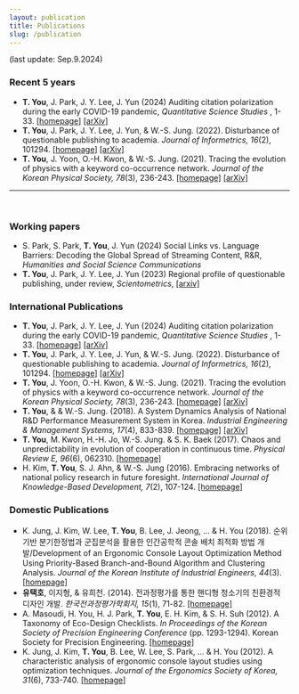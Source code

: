 ```yaml
---
layout: publication
title: Publications
slug: /publication
---
```


(last update: Sep.9.2024)

<h3> Recent 5 years </h3>
<ul>
  <li>
    <b>T. You</b>, J. Park, J. Y. Lee, J. Yun (2024) Auditing citation polarization during the early COVID-19 pandemic, <i>Quantitative Science Studies </i>, 1-33.
    <a href="https://doi.org/10.1162/qss_a_00326">[homepage]</a>
    <a href="https://arxiv.org/abs/2301.01926">[arXiv]</a>
  </li>
  <li>
    <b>T. You</b>, J. Park, J. Y. Lee, J. Yun, & W.-S. Jung. (2022). Disturbance of questionable publishing to academia. <i>Journal of Informetrics, 16</i>(2), 101294. 
    <a href="https://www.sciencedirect.com/science/article/pii/S1751157722000463">[homepage]</a>
    <a href="https://arxiv.org/abs/2106.15166">[arXiv]</a>
  </li>
  <li> 
    <b>T. You</b>, J. Yoon, O.-H. Kwon, & W.-S. Jung. (2021). Tracing the evolution of physics with a keyword co-occurrence network. <i>Journal of the Korean Physical Society, 78</i>(3), 236-243. 
    <a href="https://link.springer.com/article/10.1007/s40042-020-00051-5">[homepage]</a>
    <a href="https://arxiv.org/abs/2010.06111">[arXiv]</a>
  </li>
</ul>
<hr>
<br>


<h3> Working papers </h3>
<ul>
  <li>
    S. Park, S. Park, <b>T. You</b>, J. Yun (2024) Social Links vs. Language Barriers: Decoding the Global Spread of Streaming Content, R&R, <i>Humanities and Social Science Communications</i>
  </li>
  <li>
    <b>T. You</b>, J. Park, J. Y. Lee, J. Yun (2023) Regional profile of questionable publishing, under review, <i>Scientometrics</i>, <a href="https://arxiv.org/abs/2301.01926">[arxiv]</a>
  </li>
</ul>

<h3> International Publications </h3>
<ul>
  <li>
    <b>T. You</b>, J. Park, J. Y. Lee, J. Yun (2024) Auditing citation polarization during the early COVID-19 pandemic, <i>Quantitative Science Studies </i>, 1-33.
    <a href="https://doi.org/10.1162/qss_a_00326">[homepage]</a>
    <a href="https://arxiv.org/abs/2301.01926">[arXiv]</a>
  </li>
  <li>
    <b>T. You</b>, J. Park, J. Y. Lee, J. Yun, & W.-S. Jung. (2022). Disturbance of questionable publishing to academia. <i>Journal of Informetrics, 16</i>(2), 101294. 
    <a href="https://www.sciencedirect.com/science/article/pii/S1751157722000463">[homepage]</a>
    <a href="https://arxiv.org/abs/2106.15166">[arXiv]</a>
  </li>
  <li> 
    <b>T. You</b>, J. Yoon, O.-H. Kwon, & W.-S. Jung. (2021). Tracing the evolution of physics with a keyword co-occurrence network. <i>Journal of the Korean Physical Society, 78</i>(3), 236-243. 
    <a href="https://link.springer.com/article/10.1007/s40042-020-00051-5">[homepage]</a>
    <a href="https://arxiv.org/abs/2010.06111">[arXiv]</a>
  </li>
  <li>
    <b>T. You</b>, & & W.-S. Jung. (2018). A System Dynamics Analysis of National R&D Performance Measurement System in Korea. <i>Industrial Engineering & Management Systems, 17</i>(4), 833-839.
    <a href=""http://www.iemsjl.org/journal/article.php?code=64941"">[homepage]</a>
    <a href="https://arxiv.org/abs/1901.05447">[arXiv]</a>
  </li>
  <li> 
    <b>T. You</b>, M. Kwon, H.-H. Jo, W.-S. Jung. & S. K. Baek (2017). Chaos and unpredictability in evolution of cooperation in continuous time. <i>Physical Review E, 96</i>(6), 062310.
    <a href="https://journals.aps.org/pre/abstract/10.1103/PhysRevE.96.062310">[homepage]</a>
  </li>  
  <li> 
    H. Kim, <b>T. You</b>, S. J. Ahn, & W.-S. Jung (2016). Embracing networks of national policy research in future foresight. <i>International Journal of Knowledge-Based Development, 7</i>(2), 107-124.
    <a href="https://www.inderscienceonline.com/doi/abs/10.1504/IJKBD.2016.076464">[homepage]</a>
  </li>
</ul>

<h3> Domestic Publications </h3>
<ul>
  <li>
    K. Jung, J. Kim, W. Lee, <b>T. You</b>, B. Lee, J. Jeong, ... & H. You (2018). 순위 기반 분기한정법과 군집분석을 활용한 인간공학적 콘솔 배치 최적화 방법 개발/Development of an Ergonomic Console Layout Optimization Method Using Priority-Based Branch-and-Bound Algorithm and Clustering Analysis. <i>Journal of the Korean Institute of Industrial Engineers, 44</i>(3).
    <a href="https://www.researchgate.net/publication/326091067_Development_of_an_Ergonomic_Console_Layout_Optimization_Method_Using_Priority-Based_Branch-and-Bound_Algorithm_and_Clustering_Analysis">[homepage]</a>
  </li>
  <li>
    <b>유택호</b>, 이지형, & 유희천. (2014). 전과정평가를 통한 핸디형 청소기의 친환경적 디자인 개발. <i>한국전과정평가학회지, 15</i>(1), 71-82.
    <a href="https://kiss.kstudy.com/thesis/thesis-view.asp?key=3278175">[homepage]</a>
  </li>
  <li> 
  A. Masoudi, H. You, H. J. Park, <b>T. You</b>, E. H. Kim, & S. H. Suh (2012). A Taxonomy of Eco-Design Checklists. <i>In Proceedings of the Korean Society of Precision Engineering Conference</i> (pp. 1293-1294). Korean Society for Precision Engineering.
    <a href="https://www.koreascience.or.kr/article/CFKO201231748030874.page">[homepage]</a>
  </li>
  <li> 
    K. Jung, J. Kim, <b>T. You</b>, B. Lee, W. Lee, S. Park, ... & H. You (2012). A characteristic analysis of ergonomic console layout studies using optimization techniques. <i>Journal of the Ergonomics Society of Korea, 31</i>(6), 733-740.
    <a href="https://www.koreascience.or.kr/article/JAKO201205061572878.page">[homepage]</a>
  </li>
</ul>

